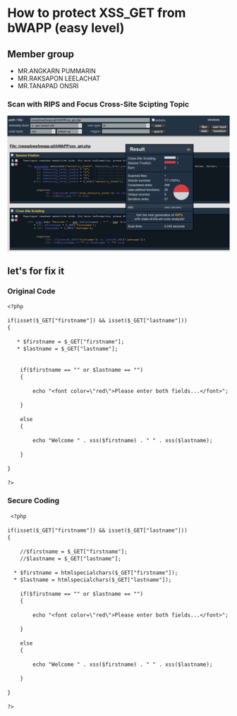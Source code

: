 # How to protect XSS_GET from bWAPP (easy level)

## Member group
* MR.ANGKARN  PUMMARIN
* MR.RAKSAPON  LEELACHAT
* MR.TANAPAD  ONSRI

### Scan with RIPS and Focus Cross-Site Scipting Topic
  ![Kahoot](xss_get01.png)

## let's for fix it

### Original Code

    <?php

    if(isset($_GET["firstname"]) && isset($_GET["lastname"]))
    {   

       * $firstname = $_GET["firstname"];
       * $lastname = $_GET["lastname"];
        

        if($firstname == "" or $lastname == "")
        {

            echo "<font color=\"red\">Please enter both fields...</font>";       

        }

        else            
        { 

            echo "Welcome " . xss($firstname) . " " . xss($lastname);   

        }

    }

    ?>
    
    
    
### Secure Coding
    
     <?php

    if(isset($_GET["firstname"]) && isset($_GET["lastname"]))
    {   

        //$firstname = $_GET["firstname"];
        //$lastname = $_GET["lastname"];
        
      * $firstname = htmlspecialchars($_GET["firstname"]);
      * $lastname = htmlspecialchars($_GET["lastname"]);

        if($firstname == "" or $lastname == "")
        {

            echo "<font color=\"red\">Please enter both fields...</font>";       

        }

        else            
        { 

            echo "Welcome " . xss($firstname) . " " . xss($lastname);   

        }

    }

    ?>
